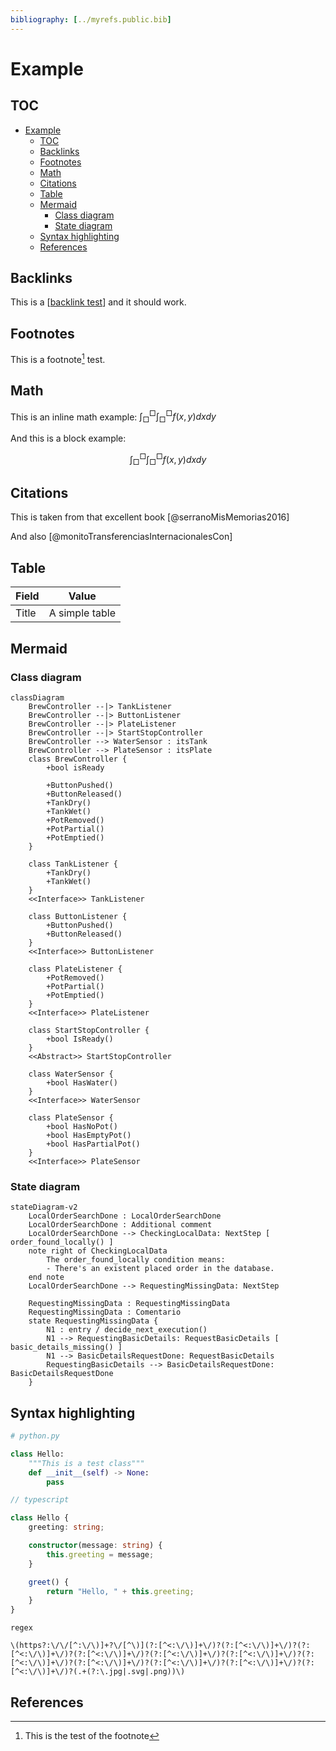 ```yaml
---
bibliography: [../myrefs.public.bib]
---
```


# Example

## TOC

<!-- @import "[TOC]" {cmd="toc" depthFrom=1 depthTo=6 orderedList=false} -->

<!-- code_chunk_output -->

- [Example](#example)
  - [TOC](#toc)
  - [Backlinks](#backlinks)
  - [Footnotes](#footnotes)
  - [Math](#math)
  - [Citations](#citations)
  - [Table](#table)
  - [Mermaid](#mermaid)
    - [Class diagram](#class-diagram)
    - [State diagram](#state-diagram)
  - [Syntax highlighting](#syntax-highlighting)
  - [References](#references)

<!-- /code_chunk_output -->

## Backlinks

This is a [[backlink test]] and it should work.

## Footnotes

This is a footnote[^1] test.

## Math

This is an inline math example: $\int_{\Box}^{\Box} \int_{\Box}^{\Box} f(x, y) dx dy$

And this is a block example:

$$
\int_{\Box}^{\Box} \int_{\Box}^{\Box} f(x, y) dx dy
$$

## Citations

This is taken from that excellent book [@serranoMisMemorias2016]

And also [@monitoTransferenciasInternacionalesCon]

## Table

| Field | Value          |
| ----- | -------------- |
| Title | A simple table |

## Mermaid

### Class diagram

```mermaid
classDiagram
    BrewController --|> TankListener
    BrewController --|> ButtonListener
    BrewController --|> PlateListener
    BrewController --|> StartStopController
    BrewController --> WaterSensor : itsTank
    BrewController --> PlateSensor : itsPlate
    class BrewController {
        +bool isReady

        +ButtonPushed()
        +ButtonReleased()
        +TankDry()
        +TankWet()
        +PotRemoved()
        +PotPartial()
        +PotEmptied()
    }

    class TankListener {
        +TankDry()
        +TankWet()
    }
    <<Interface>> TankListener

    class ButtonListener {
        +ButtonPushed()
        +ButtonReleased()
    }
    <<Interface>> ButtonListener

    class PlateListener {
        +PotRemoved()
        +PotPartial()
        +PotEmptied()
    }
    <<Interface>> PlateListener

    class StartStopController {
        +bool IsReady()
    }
    <<Abstract>> StartStopController

    class WaterSensor {
        +bool HasWater()
    }
    <<Interface>> WaterSensor

    class PlateSensor {
        +bool HasNoPot()
        +bool HasEmptyPot()
        +bool HasPartialPot()
    }
    <<Interface>> PlateSensor
```

### State diagram

```mermaid
stateDiagram-v2
    LocalOrderSearchDone : LocalOrderSearchDone
    LocalOrderSearchDone : Additional comment
    LocalOrderSearchDone --> CheckingLocalData: NextStep [ order_found_locally() ]
    note right of CheckingLocalData
        The order_found_locally condition means:
        - There's an existent placed order in the database.
    end note
    LocalOrderSearchDone --> RequestingMissingData: NextStep

    RequestingMissingData : RequestingMissingData
    RequestingMissingData : Comentario
    state RequestingMissingData {
        N1 : entry / decide_next_execution()
        N1 --> RequestingBasicDetails: RequestBasicDetails [ basic_details_missing() ]
        N1 --> BasicDetailsRequestDone: RequestBasicDetails
        RequestingBasicDetails --> BasicDetailsRequestDone: BasicDetailsRequestDone
    }
```

## Syntax highlighting

```python
# python.py

class Hello:
    """This is a test class"""
    def __init__(self) -> None:
        pass
```

```typescript
// typescript

class Hello {
    greeting: string;

    constructor(message: string) {
        this.greeting = message;
    }

    greet() {
        return "Hello, " + this.greeting;
    }
}
```

```regex
regex

\(https?:\/\/[^:\/\)]+?\/[^\)](?:[^<:\/\)]+\/)?(?:[^<:\/\)]+\/)?(?:[^<:\/\)]+\/)?(?:[^<:\/\)]+\/)?(?:[^<:\/\)]+\/)?(?:[^<:\/\)]+\/)?(?:[^<:\/\)]+\/)?(?:[^<:\/\)]+\/)?(?:[^<:\/\)]+\/)?(?:[^<:\/\)]+\/)?(?:[^<:\/\)]+\/)?(.+(?:\.jpg|.svg|.png))\)
```

## References

[^1]: This is the test of the footnote

[//begin]: # "Autogenerated link references for markdown compatibility"
[backlink test]: <backlink test.md> "backlink test"
[//end]: # "Autogenerated link references"
